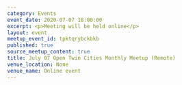 ```yaml
---
category: Events
event_date: 2020-07-07 18:00:00
excerpt: <p>Meeting will be held online</p>
layout: event
meetup_event_id: tpktqrybckbkb
published: true
source_meetup_content: true
title: July 07 Open Twin Cities Monthly Meetup (Remote)
venue_location: None
venue_name: Online event
---
```

